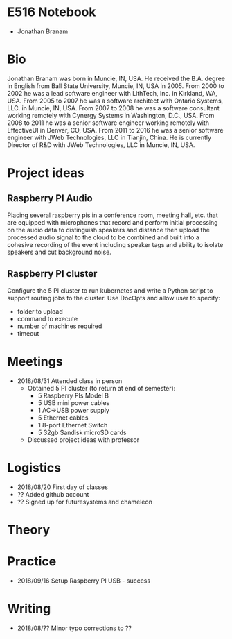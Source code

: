 # E516 Notebook
* Jonathan Branam

# Bio
Jonathan Branam was born in Muncie, IN, USA. He received the B.A. degree in
English from Ball State University, Muncie, IN, USA in 2005. From 2000 to 2002
he was a lead software engineer with LithTech, Inc. in Kirkland, WA, USA. From
2005 to 2007 he was a software architect with Ontario Systems, LLC. in Muncie,
IN, USA. From 2007 to 2008 he was a software consultant working remotely with
Cynergy Systems in Washington, D.C., USA. From 2008 to 2011 he was a senior
software engineer working remotely with EffectiveUI in Denver, CO, USA. From
2011 to 2016 he was a senior software engineer with JWeb Technologies, LLC in
Tianjin, China. He is currently Director of R&D with JWeb Technologies, LLC in
Muncie, IN, USA.

# Project ideas

## Raspberry PI Audio

Placing several raspberry pis in a conference room, meeting hall, etc.
that are equipped with microphones that record and perform initial
processing on the audio data to distinguish speakers and distance then
upload the processed audio signal to the cloud to be combined and
built into a cohesive recording of the event including speaker tags
and ability to isolate speakers and cut background noise.

## Raspberry PI cluster

Configure the 5 PI cluster to run kubernetes and write a Python
script to support routing jobs to the cluster. Use DocOpts and
allow user to specify: 

* folder to upload
* command to execute
* number of machines required
* timeout

# Meetings

* 2018/08/31 Attended class in person
  * Obtained 5 PI cluster (to return at end of semester):
    * 5 Raspberry PIs Model B
    * 5 USB mini power cables
    * 1 AC->USB power supply
    * 5 Ethernet cables
    * 1 8-port Ethernet Switch
    * 5 32gb Sandisk microSD cards
  * Discussed project ideas with professor

# Logistics

* 2018/08/20 First day of classes
* ?? Added github account
* ?? Signed up for futuresystems and chameleon


# Theory

# Practice

* 2018/09/16 Setup Raspberry PI USB - success

# Writing

* 2018/08/?? Minor typo corrections to ??


